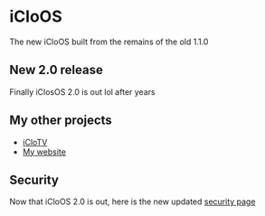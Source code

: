 # iCloOS
The new iCloOS built from the remains of the old 1.1.0
## New 2.0 release
Finally iClosOS 2.0 is out lol after years
## My other projects
* [iCloTV](https://github.com/iCloExecutable/iclotv)
* [My website](https://github.com/iCloExecutable/iclostudios.ml)
## Security
Now that iCloOS 2.0 is out, here is the new updated [security page](https://github.com/iCloExecutable/iCloOS/blob/master/SECURITY.md)
